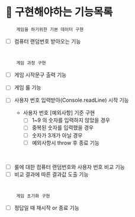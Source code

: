 # 🎯 구현해야하는 기능목록 

        게임을 하기위한 기본 데이터 구현
- [ ] 컴퓨터 랜덤번호 받아오는 기능

#
        게임 과정 구현
- [ ] 게임 시작문구 출력 기능 
- [ ] 게임 룰 기능 
- [ ] 사용자 번호 입력받아(Console.readLine) 시작 기능

    - 사용자 번호 [예외사항] 기준 구현
        - [ ] 1~9 의 숫자를 입력하지 않았을 경우
        - [ ] 중복된 숫자를 입력했을 경우
        - [ ] 숫자가 3개가 아닐 경우
        - [ ] 예외사항시 throw 후 종료 기능

<br>

- [ ] 룰에 대한 컴퓨터 랜덤번호와 사용자 번호 비교 기능 
- [ ] 비교 결과에 따른 결과값 도출 기능 
 
#
        게임 초기화 구현
- [ ] 정답일 때 재시작 or 종료 기능 